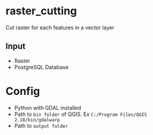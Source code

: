 # raster_cutting
Cut raster for each features in a vector layer

## Input
* Raster
* PostgreSQL Database

# Config
* Python with GDAL installed
* Path to `bin folder` of QGIS. Ex `C:/Program Files/QGIS 2.18/bin/gdalwarp`
* Path to `output folder`

